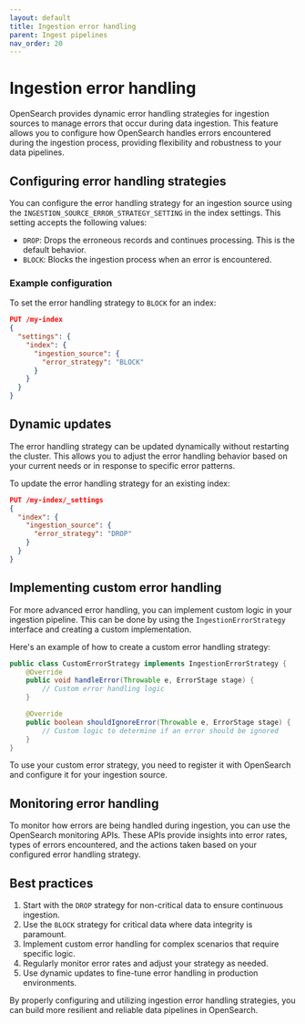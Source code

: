 ```yaml
---
layout: default
title: Ingestion error handling
parent: Ingest pipelines
nav_order: 20
---
```


# Ingestion error handling

OpenSearch provides dynamic error handling strategies for ingestion sources to manage errors that occur during data ingestion. This feature allows you to configure how OpenSearch handles errors encountered during the ingestion process, providing flexibility and robustness to your data pipelines.

## Configuring error handling strategies

You can configure the error handling strategy for an ingestion source using the `INGESTION_SOURCE_ERROR_STRATEGY_SETTING` in the index settings. This setting accepts the following values:

- `DROP`: Drops the erroneous records and continues processing. This is the default behavior.
- `BLOCK`: Blocks the ingestion process when an error is encountered.

### Example configuration

To set the error handling strategy to `BLOCK` for an index:

```json
PUT /my-index
{
  "settings": {
    "index": {
      "ingestion_source": {
        "error_strategy": "BLOCK"
      }
    }
  }
}
```

## Dynamic updates

The error handling strategy can be updated dynamically without restarting the cluster. This allows you to adjust the error handling behavior based on your current needs or in response to specific error patterns.

To update the error handling strategy for an existing index:

```json
PUT /my-index/_settings
{
  "index": {
    "ingestion_source": {
      "error_strategy": "DROP"
    }
  }
}
```

## Implementing custom error handling

For more advanced error handling, you can implement custom logic in your ingestion pipeline. This can be done by using the `IngestionErrorStrategy` interface and creating a custom implementation.

Here's an example of how to create a custom error handling strategy:

```java
public class CustomErrorStrategy implements IngestionErrorStrategy {
    @Override
    public void handleError(Throwable e, ErrorStage stage) {
        // Custom error handling logic
    }

    @Override
    public boolean shouldIgnoreError(Throwable e, ErrorStage stage) {
        // Custom logic to determine if an error should be ignored
    }
}
```

To use your custom error strategy, you need to register it with OpenSearch and configure it for your ingestion source.

## Monitoring error handling

To monitor how errors are being handled during ingestion, you can use the OpenSearch monitoring APIs. These APIs provide insights into error rates, types of errors encountered, and the actions taken based on your configured error handling strategy.

## Best practices

1. Start with the `DROP` strategy for non-critical data to ensure continuous ingestion.
2. Use the `BLOCK` strategy for critical data where data integrity is paramount.
3. Implement custom error handling for complex scenarios that require specific logic.
4. Regularly monitor error rates and adjust your strategy as needed.
5. Use dynamic updates to fine-tune error handling in production environments.

By properly configuring and utilizing ingestion error handling strategies, you can build more resilient and reliable data pipelines in OpenSearch.